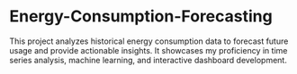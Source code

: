 # Energy-Consumption-Forecasting
This project analyzes historical energy consumption data to forecast future usage and provide actionable insights. It showcases my proficiency in time series analysis, machine learning, and interactive dashboard development.
